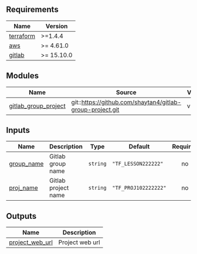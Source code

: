 <!-- BEGIN_TF_DOCS -->
## Requirements

| Name | Version |
|------|---------|
| <a name="requirement_terraform"></a> [terraform](#requirement\_terraform) | >=1.4.4 |
| <a name="requirement_aws"></a> [aws](#requirement\_aws) | >= 4.61.0 |
| <a name="requirement_gitlab"></a> [gitlab](#requirement\_gitlab) | >= 15.10.0 |

## Modules

| Name | Source | Version |
|------|--------|---------|
| <a name="module_gitlab_group_project"></a> [gitlab\_group\_project](#module\_gitlab\_group\_project) | git::https://github.com/shaytan4/gitlab-group-project.git | v1.0.0 |

## Inputs

| Name | Description | Type | Default | Required |
|------|-------------|------|---------|:--------:|
| <a name="input_group_name"></a> [group\_name](#input\_group\_name) | Gitlab group name | `string` | `"TF_LESSON222222"` | no |
| <a name="input_proj_name"></a> [proj\_name](#input\_proj\_name) | Gitlab project name | `string` | `"TF_PROJ102222222"` | no |

## Outputs

| Name | Description |
|------|-------------|
| <a name="output_project_web_url"></a> [project\_web\_url](#output\_project\_web\_url) | Project web url |
<!-- END_TF_DOCS -->